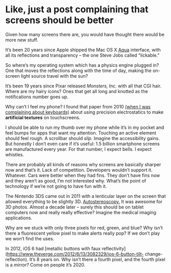 # Like, just a post complaining that screens should be better

Given how many screens there are, you would have thought there would be more
new stuff.

It’s been 20 years since Apple shipped the Mac OS X
[Aqua](https://guidebookgallery.org/screenshots/macosx100) interface, with all
its reflections and transparency – the one Steve Jobs called "lickable."

So where’s my operating system which has a physics engine plugged in? One that
moves the reflections along with the time of day, making the on-screen light
source travel with the sun?

It’s been 19 years since Pixar released _Monsters, Inc._ with all that CGI
hair. Where are my hairy icons? Ones that get all long and knotted as the
notifications number goes up.

Why can’t I feel my phone? I found that paper from 2010 [(when I was
complaining about keyboards)](/home/2020/07/03/keyboards) about using
precision electrostatics to make **artificial textures** on touchscreens.

I should be able to run my thumb over my phone while it’s in my pocket and
feel bumps for apps that want my attention. Touching an active element should
feel rough. A scrollbar should _slip._ Imagine the accessibility gains. But
honestly I don’t even care if it’s useful: 1.5 billion smartphone screens are
manufactured every year. For that number, I expect bells. I expect whistles.

There are probably all kinds of reasons why screens are basically sharper now
and that’s it. Lack of competition. Developers wouldn’t support it. Whatever.
Cars were better when they had fins. They don’t have fins now and they aren’t
as good, I’m not interested why. What’s the point of technology if we’re not
going to have fun with it.

The Nintendo 3DS came out in 2011 with a lenticular layer on the screen that
allowed everything to be slightly 3D.
[Autostereoscopy.](https://en.wikipedia.org/wiki/Autostereoscopy) It was
awesome for 3D photos. Almost a decade later – surely this should be on tablet
computers now and really really effective? Imagine the medical imaging
applications.

Why are we stuck with only three pixels for red, green, and blue? Why isn’t
there a fluorescent yellow pixel to make alerts really pop? If we don’t play
we won’t find the uses.

In 2012, iOS 6 had [metallic buttons with faux
reflectivity](https://www.theverge.com/2012/6/13/3082329/ios-6-button-tilt-
change-reflection). It’s 8 years on. Why isn’t there a fourth pixel, and the
fourth pixel is a _mirror?_ Come on people it’s 2020.
